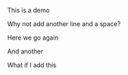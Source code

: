 This is a demo

Why not add another line and a space?

Here we go again

And another

What if I add this
